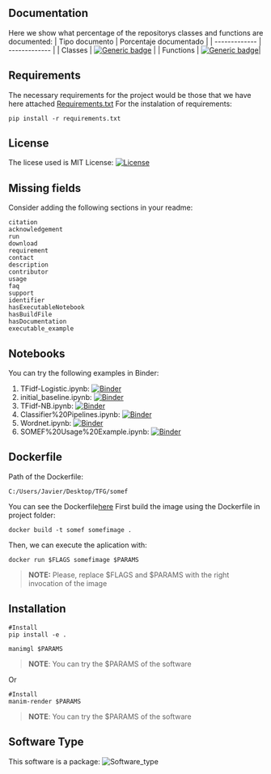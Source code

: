 
## Documentation
Here we show what percentage of the repositorys classes and functions are documented:
| Tipo documento  | Porcentaje documentado |
| ------------- | ------------- |
| Classes  | [![Generic badge](https://img.shields.io/badge/CLASSES-5.03-red.svg)](https://shields.io/)  |
| Functions  | [![Generic badge](https://img.shields.io/badge/FUNCTIONS-15.61-red.svg)](https://shields.io/)|

## Requirements
The necessary requirements for the project would be those that we have here attached [Requirements.txt](requirements.txt)
For the instalation of requirements:
```
pip install -r requirements.txt
```
## License
The licese used is MIT License: [![License](https://img.shields.io/badge/LICENSE-MITLicense-blue.svg)](https://api.github.com/licenses/mit)

## Missing fields
Consider adding the following sections in your readme: 
```
citation
acknowledgement
run
download
requirement
contact
description
contributor
usage
faq
support
identifier
hasExecutableNotebook
hasBuildFile
hasDocumentation
executable_example
```
## Notebooks
You can try the following examples in Binder:
 1. TFidf-Logistic.ipynb: [![Binder](https://mybinder.org/badge_logo.svg)](https://raw.githubusercontent.com/KnowledgeCaptureAndDiscovery/somef/master/experiments/TFidf-Logistic.ipynb)
 2. initial_baseline.ipynb: [![Binder](https://mybinder.org/badge_logo.svg)](https://raw.githubusercontent.com/KnowledgeCaptureAndDiscovery/somef/master/experiments/initial_baseline.ipynb)
 3. TFidf-NB.ipynb: [![Binder](https://mybinder.org/badge_logo.svg)](https://raw.githubusercontent.com/KnowledgeCaptureAndDiscovery/somef/master/experiments/TFidf-NB.ipynb)
 4. Classifier%20Pipelines.ipynb: [![Binder](https://mybinder.org/badge_logo.svg)](https://raw.githubusercontent.com/KnowledgeCaptureAndDiscovery/somef/master/experiments/Classifier%20Pipelines.ipynb)
 5. Wordnet.ipynb: [![Binder](https://mybinder.org/badge_logo.svg)](https://raw.githubusercontent.com/KnowledgeCaptureAndDiscovery/somef/master/experiments/header_analysis/Wordnet.ipynb)
 6. SOMEF%20Usage%20Example.ipynb: [![Binder](https://mybinder.org/badge_logo.svg)](https://raw.githubusercontent.com/KnowledgeCaptureAndDiscovery/somef/master/notebook/SOMEF%20Usage%20Example.ipynb)
## Dockerfile
Path of the Dockerfile:
```
C:/Users/Javier/Desktop/TFG/somef 
```
You can see the Dockerfile[here](Dockerfile.txt)
First build the image using the Dockerfile in project folder:
```
docker build -t somef somefimage . 
```
Then, we can execute the aplication with:
```
docker run $FLAGS somefimage $PARAMS 
```
>**NOTE:** Please, replace $FLAGS and $PARAMS with the right invocation of the image

## Installation 
```
#Install
pip install -e . 
```
```
manimgl $PARAMS 
```
>**NOTE**: You can try the $PARAMS of the software

Or

```
#Install
manim-render $PARAMS 
```
>**NOTE**: You can try the $PARAMS of the software


## Software Type
This software is a package: 
![Software_type](https://img.shields.io/badge/Software-package-blue.svg)
